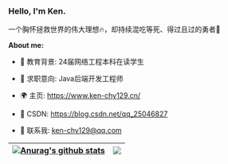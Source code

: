 <h3>Hello, I'm Ken.</h3>

一个胸怀拯救世界的伟大理想🔥，却持续混吃等死、得过且过的勇者👾


**About me:**

- 📖 教育背景: 24届网络工程本科在读学生

- 💼 求职意向: Java后端开发工程师

- 🌍 主页: https://www.ken-chy129.cn/

- 🚀 CSDN: https://blog.csdn.net/qq_25046827

- 💬 联系我: ken-chy129@qq.com


| <a href="https://github.com/anuraghazra/github-readme-stats"><img align="center" src="https://github-readme-stats.vercel.app/api?username=Ken-Chy129&show_icons=true&include_all_commits=true&theme=buefy&hide_border=true" alt="Anurag's github stats" /></a> | <a href="https://github.com/anuraghazra/github-readme-stats"><img align="center" src="https://github-readme-stats.vercel.app/api/top-langs/?username=Ken-Chy129&layout=compact&theme=buefy&hide_border=true" /></a> |
| ------------- | ------------- |
